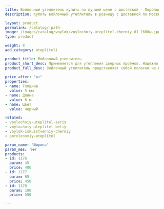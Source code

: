 ```yaml
---
title: Войлочный утеплитель купить по лучшей цене с доставкой - Поролоныч
description: Купить войлочный утеплитель в розницу с доставкой по Москве в интернет-магазине Поролоныча.

layout: product
permalink: /catalog/:path
image: /images/catalog/voylok/voylochniy-uteplitel-cherniy-01_1600w.jpg
type: product

weight: 8
add_category: utepliteli

product_title: Войлочный утеплитель
product_short_desc: Применяется для утепления дверных проёмов. Надежно защищает от сквозняков и попадания холодного воздуха в помещение.
product_full_desc: Войлочный утеплитель представляет собой полоски из натурального войлока шириной 45, 65 и 100 мм. Используется для утепления дверей и окон. Обладает отличными тепло- и звукоизоляционными свойствами.
        
price_after: "шт"
properties:
- name: Толщина
  value: 5 мм
- name: Длина
  value: 6 м
- name: Цвет
  value: черный

related:
- voylochniy-uteplitel-seriy
- voylochniy-uteplitel-beliy
- voylok-iskusstvenniy-cherniy
- porolonoviy-uteplitel

param_name: 'Ширина'
param_mes: 'мм'
products:
- id: 1176
  param: 45
  price: 400
- id: 1177
  param: 65
  price: 450
- id: 1178
  param: 100
  price: 550

---
```

